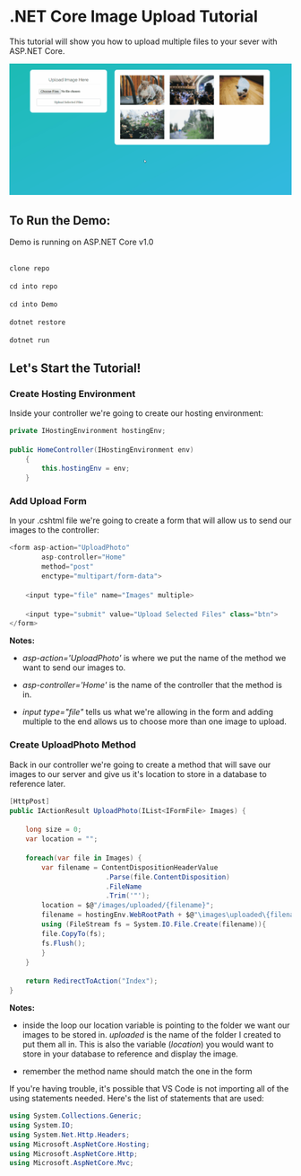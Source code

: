 # .NET Core Image Upload Tutorial

This tutorial will show you how to upload multiple files to your sever with ASP.NET Core.

![Upload Demo](https://github.com/Ziyal/UploadImageTutorial-DotNetCore/blob/master/Screenshots/demo.gif "Upload Demo")


## To Run the Demo:
Demo is running on ASP.NET Core v1.0
```

clone repo

cd into repo

cd into Demo

dotnet restore

dotnet run

```


## Let's Start the Tutorial!

### Create Hosting Environment

Inside your controller we're going to create our hosting environment:

```cs
private IHostingEnvironment hostingEnv;

public HomeController(IHostingEnvironment env)
    {
        this.hostingEnv = env;
    }
```

### Add Upload Form

In your .cshtml file we're going to create a form that will allow us to send our images to the controller: 

```cs
<form asp-action="UploadPhoto"
        asp-controller="Home"
        method="post"
        enctype="multipart/form-data">

    <input type="file" name="Images" multiple>

    <input type="submit" value="Upload Selected Files" class="btn">
</form>
```

**Notes:**

+ *asp-action='UploadPhoto'* is where we put the name of the method we want to send our images to.

+ *asp-controller='Home'* is the name of the controller that the method is in.

+ *input type="file"* tells us what we're allowing in the form and adding multiple to the end allows us to choose more than one image to upload.

### Create UploadPhoto Method

Back in our controller we're going to create a method that will save our images to our server and give us it's location to store in a database to reference later.

```cs
[HttpPost]
public IActionResult UploadPhoto(IList<IFormFile> Images) {
    
    long size = 0;
    var location = "";

    foreach(var file in Images) {
        var filename = ContentDispositionHeaderValue
                        .Parse(file.ContentDisposition)
                        .FileName
                        .Trim('"');
        location = $@"/images/uploaded/{filename}";
        filename = hostingEnv.WebRootPath + $@"\images\uploaded\{filename}";
        using (FileStream fs = System.IO.File.Create(filename)){
        file.CopyTo(fs);
        fs.Flush();
        }
    }

    return RedirectToAction("Index");
}  
```

**Notes:**

+ inside the loop our location variable is pointing to the folder we want our images to be stored in. *uploaded* is the name of the folder I created to put them all in. This is also the variable (*location*) you would want to store in your database to reference and display the image.

+ remember the method name should match the one in the form


If you're having trouble, it's possible that VS Code is not importing all of the using statements needed. Here's the list of statements that are used:
```cs 
using System.Collections.Generic;
using System.IO;
using System.Net.Http.Headers;
using Microsoft.AspNetCore.Hosting;
using Microsoft.AspNetCore.Http;
using Microsoft.AspNetCore.Mvc;
```